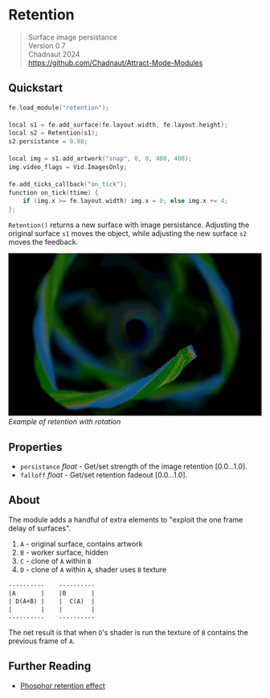 # Retention

> Surface image persistance  
> Version 0.7  
> Chadnaut 2024  
> https://github.com/Chadnaut/Attract-Mode-Modules

## Quickstart

```cpp
fe.load_module("retention");

local s1 = fe.add_surface(fe.layout.width, fe.layout.height);
local s2 = Retention(s1);
s2.persistance = 0.98;

local img = s1.add_artwork("snap", 0, 0, 400, 400);
img.video_flags = Vid.ImagesOnly;

fe.add_ticks_callback("on_tick");
function on_tick(ttime) {
    if (img.x >= fe.layout.width) img.x = 0; else img.x += 4;
};
```

`Retention()` returns a new surface with image persistance. Adjusting the original surface `s1` moves the object, while adjusting the new surface `s2` moves the feedback.

![Example](example.png)\
*Example of retention with rotation*

## Properties

- `persistance` *float* - Get/set strength of the image retention [0.0...1.0].
- `falloff` *float* - Get/set retention fadeout [0.0...1.0].

## About

The module adds a handful of extra elements to "exploit the one frame delay of surfaces".

1. `A` - original surface, contains artwork
2. `B` - worker surface, hidden
3. `C` - clone of `A` within `B`
4. `D` - clone of `A` within `A`, shader uses `B` texture

```
----------    ----------
|A       |    |B       |
| D(A+B) |    |  C(A)  |
|        |    |        |
----------    ----------
```

The net result is that when `D`'s shader is run the texture of `B` contains the previous frame of `A`.

## Further Reading

- [Phosphor retention effect](http://forum.attractmode.org/index.php?topic=2496.msg17029)